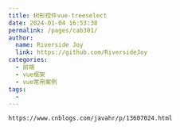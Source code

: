```yaml
---
title: 树形控件vue-treeselect
date: 2024-01-04 16:53:38
permalink: /pages/cab301/
author:
  name: Riverside Joy
  link: https://github.com/RiversideJoy
categories:
  - 前端
  - vue框架
  - vue常用案例
tags:
  - 
---
```

`https://www.cnblogs.com/javahr/p/13607024.html`